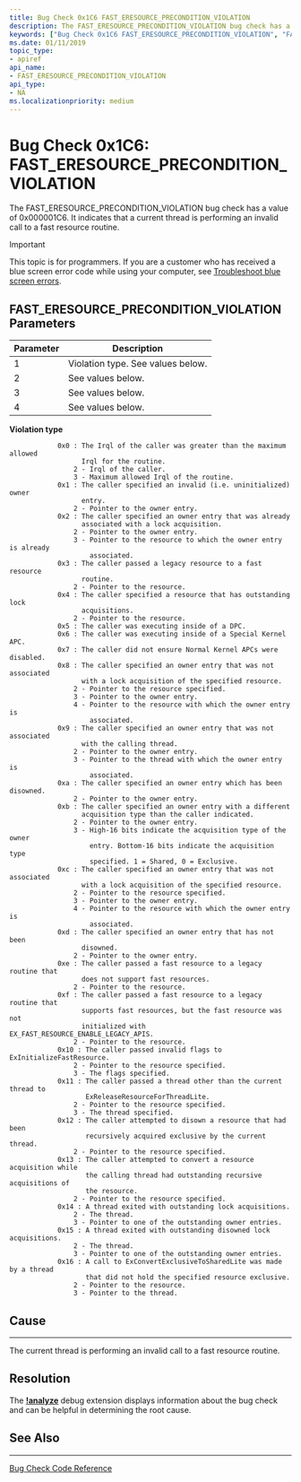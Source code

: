 ```yaml
---
title: Bug Check 0x1C6 FAST_ERESOURCE_PRECONDITION_VIOLATION
description: The FAST_ERESOURCE_PRECONDITION_VIOLATION bug check has a value of 0x000001C6. It indicates that the current thread is performing an invalid call to a fast resource routine.
keywords: ["Bug Check 0x1C6 FAST_ERESOURCE_PRECONDITION_VIOLATION", "FAST_ERESOURCE_PRECONDITION_VIOLATION"]
ms.date: 01/11/2019
topic_type:
- apiref
api_name:
- FAST_ERESOURCE_PRECONDITION_VIOLATION
api_type:
- NA
ms.localizationpriority: medium
---
```


# Bug Check 0x1C6: FAST\_ERESOURCE\_PRECONDITION\_VIOLATION

The FAST\_ERESOURCE\_PRECONDITION\_VIOLATION bug check has a value of 0x000001C6. It indicates that a current thread is performing an invalid call to a fast resource routine.

> [!IMPORTANT]
> This topic is for programmers. If you are a customer who has received a blue screen error code while using your computer, see [Troubleshoot blue screen errors](https://www.windows.com/stopcode).

 

## FAST\_ERESOURCE\_PRECONDITION\_VIOLATION Parameters

|Parameter|Description|
|-------- |---------- |
|1|Violation type. See values below. |
|2| See values below. |
|3| See values below. |
|4| See values below. |

**Violation type**

```
            0x0 : The Irql of the caller was greater than the maximum allowed
                  Irql for the routine.
                2 - Irql of the caller.
                3 - Maximum allowed Irql of the routine.
            0x1 : The caller specified an invalid (i.e. uninitialized) owner
                  entry.
                2 - Pointer to the owner entry.
            0x2 : The caller specified an owner entry that was already
                  associated with a lock acquisition.
                2 - Pointer to the owner entry.
                3 - Pointer to the resource to which the owner entry is already
                    associated.
            0x3 : The caller passed a legacy resource to a fast resource
                  routine.
                2 - Pointer to the resource.
            0x4 : The caller specified a resource that has outstanding lock
                  acquisitions.
                2 - Pointer to the resource.
            0x5 : The caller was executing inside of a DPC.
            0x6 : The caller was executing inside of a Special Kernel APC.
            0x7 : The caller did not ensure Normal Kernel APCs were disabled.
            0x8 : The caller specified an owner entry that was not associated
                  with a lock acquisition of the specified resource.
                2 - Pointer to the resource specified.
                3 - Pointer to the owner entry.
                4 - Pointer to the resource with which the owner entry is
                    associated.
            0x9 : The caller specified an owner entry that was not associated
                  with the calling thread.
                2 - Pointer to the owner entry.
                3 - Pointer to the thread with which the owner entry is
                    associated.
            0xa : The caller specified an owner entry which has been disowned.
                2 - Pointer to the owner entry.
            0xb : The caller specified an owner entry with a different
                  acquisition type than the caller indicated.
                2 - Pointer to the owner entry.
                3 - High-16 bits indicate the acquisition type of the owner
                    entry. Bottom-16 bits indicate the acquisition type
                    specified. 1 = Shared, 0 = Exclusive.
            0xc : The caller specified an owner entry that was not associated
                  with a lock acquisition of the specified resource.
                2 - Pointer to the resource specified.
                3 - Pointer to the owner entry.
                4 - Pointer to the resource with which the owner entry is
                    associated.
            0xd : The caller specified an owner entry that has not been
                  disowned.
                2 - Pointer to the owner entry.
            0xe : The caller passed a fast resource to a legacy routine that
                  does not support fast resources.
                2 - Pointer to the resource.
            0xf : The caller passed a fast resource to a legacy routine that
                  supports fast resources, but the fast resource was not
                  initialized with EX_FAST_RESOURCE_ENABLE_LEGACY_APIS.
                2 - Pointer to the resource.
            0x10 : The caller passed invalid flags to ExInitializeFastResource.
                2 - Pointer to the resource specified.
                3 - The flags specified.
            0x11 : The caller passed a thread other than the current thread to
                   ExReleaseResourceForThreadLite.
                2 - Pointer to the resource specified.
                3 - The thread specified.
            0x12 : The caller attempted to disown a resource that had been
                   recursively acquired exclusive by the current thread.
                2 - Pointer to the resource specified.
            0x13 : The caller attempted to convert a resource acquisition while
                   the calling thread had outstanding recursive acquisitions of
                   the resource.
                2 - Pointer to the resource specified.
            0x14 : A thread exited with outstanding lock acquisitions.
                2 - The thread.
                3 - Pointer to one of the outstanding owner entries.
            0x15 : A thread exited with outstanding disowned lock acquisitions.
                2 - The thread.
                3 - Pointer to one of the outstanding owner entries.
            0x16 : A call to ExConvertExclusiveToSharedLite was made by a thread
                   that did not hold the specified resource exclusive.
                2 - Pointer to the resource.
                3 - Pointer to the thread.
```


## Cause
-----

The current thread is performing an invalid call to a fast resource routine.

## Resolution
The [**!analyze**](https://docs.microsoft.com/windows-hardware/drivers/debugger/-analyze) debug extension displays information about the bug check and can be helpful in determining the root cause.

## See Also
----------

[Bug Check Code Reference](bug-check-code-reference2.md)

